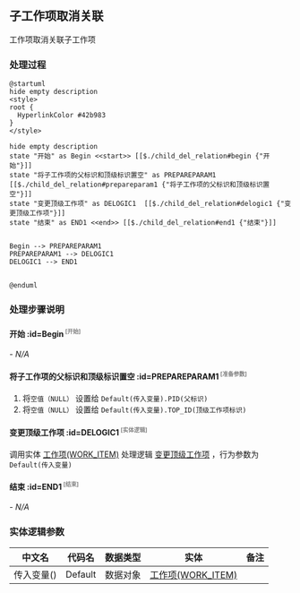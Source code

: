 ## 子工作项取消关联 <!-- {docsify-ignore-all} -->

   工作项取消关联子工作项

### 处理过程

```plantuml
@startuml
hide empty description
<style>
root {
  HyperlinkColor #42b983
}
</style>

hide empty description
state "开始" as Begin <<start>> [[$./child_del_relation#begin {"开始"}]]
state "将子工作项的父标识和顶级标识置空" as PREPAREPARAM1  [[$./child_del_relation#prepareparam1 {"将子工作项的父标识和顶级标识置空"}]]
state "变更顶级工作项" as DELOGIC1  [[$./child_del_relation#delogic1 {"变更顶级工作项"}]]
state "结束" as END1 <<end>> [[$./child_del_relation#end1 {"结束"}]]


Begin --> PREPAREPARAM1
PREPAREPARAM1 --> DELOGIC1
DELOGIC1 --> END1


@enduml
```


### 处理步骤说明

#### 开始 :id=Begin<sup class="footnote-symbol"> <font color=gray size=1>[开始]</font></sup>



*- N/A*
#### 将子工作项的父标识和顶级标识置空 :id=PREPAREPARAM1<sup class="footnote-symbol"> <font color=gray size=1>[准备参数]</font></sup>



1. 将`空值（NULL）` 设置给  `Default(传入变量).PID(父标识)`
2. 将`空值（NULL）` 设置给  `Default(传入变量).TOP_ID(顶级工作项标识)`

#### 变更顶级工作项 :id=DELOGIC1<sup class="footnote-symbol"> <font color=gray size=1>[实体逻辑]</font></sup>



调用实体 [工作项(WORK_ITEM)](module/ProjMgmt/work_item.md) 处理逻辑 [变更顶级工作项]((module/ProjMgmt/work_item/logic/change_top.md)) ，行为参数为`Default(传入变量)`

#### 结束 :id=END1<sup class="footnote-symbol"> <font color=gray size=1>[结束]</font></sup>



*- N/A*



### 实体逻辑参数

|    中文名   |    代码名    |  数据类型    |  实体   |备注 |
| --------| --------| -------- | -------- | --------   |
|传入变量(<i class="fa fa-check"/></i>)|Default|数据对象|[工作项(WORK_ITEM)](module/ProjMgmt/work_item.md)||
